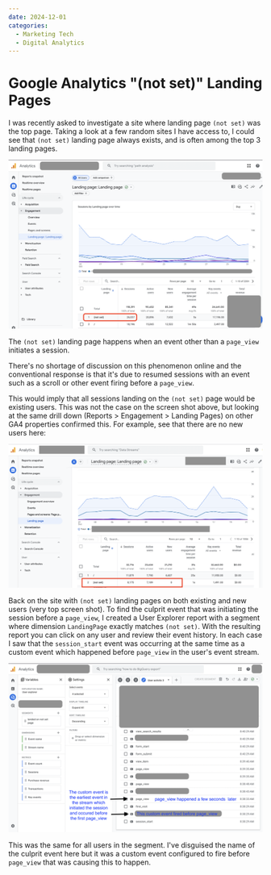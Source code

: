 ```yaml
---
date: 2024-12-01
categories:
  - Marketing Tech
  - Digital Analytics
---
```


# Google Analytics "(not set)" Landing Pages

I was recently asked to investigate a site where landing page `(not set)` was the top page. <!-- more --> Taking a look at a few random sites I have access to, I could see that `(not set)` landing page always exists, and is often among the top 3 landing pages.

![Google Analytics Landing Page Not Set](../images/ga4_not_set_landing_page.png)

The `(not set)` landing page happens when an event other than a `page_view` initiates a session.

There's no shortage of discussion on this phenomenon online and the conventional response is that it's due to resumed sessions with an event such as a scroll or other event firing before a `page_view`.

This would imply that all sessions landing on the `(not set)` page would be existing users. This was not the case on the screen shot above, but looking at the same drill down (Reports > Engagement > Landing  Pages) on other GA4 properties confirmed this. For example, see that there are no new users here:

![Google Analytics Landing Page Not Set Resumed Sessions](../images/ga4_not_set_landing_page_existing_users.png)

Back on the site with `(not set)` landing pages on both existing and new users (very top screen shot). To find the culprit event that was initiating the session before a `page_view`, I created a User Explorer report with a segment where dimension `LandingPage` exactly matches `(not set)`. With the resulting report you can click on any user and review their event history. In each case I saw that the `session_start` event was occurring at the same time as a custom event which happened before `page_view` in the user's event stream.

![Google Analytics Landing Page Not Set](../images/ga4_user_explorer_custom_event_before_page_view_causes_not_set.png)

This was the same for all users in the segment. I've disguised the name of the culprit event here but it was a custom event configured to fire before `page_view` that was causing this to happen.
